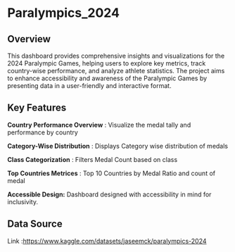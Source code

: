# Paralympics_2024
Overview
---------------------------
This dashboard provides comprehensive insights and visualizations for the 2024 Paralympic Games, helping users to explore key metrics, track country-wise performance, and analyze athlete statistics. The project aims to enhance accessibility and awareness of the Paralympic Games by presenting data in a user-friendly and interactive format.

Key Features
---------------------------
**Country Performance Overview** : Visualize the medal tally and performance by country 

**Category-Wise Distribution** : Displays Category wise distribution of medals 

**Class Categorization** : Filters Medal Count based on class 

**Top Countries Metrices** : Top 10 Countries by Medal Ratio and count of medal

**Accessible Design:** Dashboard designed with accessibility in mind for inclusivity.

**Data Source**
---------------------------------
Link :https://www.kaggle.com/datasets/jaseemck/paralympics-2024









